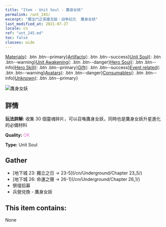 ```yaml
---
title: "Item - Unit Soul - 鷹身女妖"
permalink: /unt_245/
excerpt: "魔法门之英雄无敌：战争纪元  鷹身女妖"
last_modified_at: 2021-07-27
locale: cn
ref: "unt_245.md"
toc: false
classes: wide
---
```

 [Materials](/ItemsCN/){: .btn .btn--primary}[Artifacts](/ItemsCN/Artifacts/){: .btn .btn--success}[Unit Soul](/ItemsCN/UnitSoul/){: .btn .btn--warning}[Unit Awakening](/ItemsCN/UnitAwakening/){: .btn .btn--danger}[Hero Soul](/ItemsCN/HeroSoul/){: .btn .btn--info}[Hero Skill](/ItemsCN/HeroSkill/){: .btn .btn--primary}[Gift](/ItemsCN/Gift/){: .btn .btn--success}[Event related](/ItemsCN/Events/){: .btn .btn--warning}[Avatars](/ItemsCN/Avatars/){: .btn .btn--danger}[Consumables](/ItemsCN/Consumables/){: .btn .btn--info}[Unknown](/ItemsCN/Unknown/){: .btn .btn--primary}

 ![鷹身女妖](/images/u/ti_yingshenren.jpg)

## 詳情
 **玩法詳解:** 收集 30 個靈魂碎片，可以召喚鷹身女妖，同時也是鷹身女妖升星進化的必備材料

 **Quality:** <span style="color: #DA70D6">OK</span>

 **Type:** Unit Soul

## Gather

*    [地下城 23: 獨立之日 -> 23-5](/cn/Underground/Chapter 23_5/) 
*    [地下城 26: 命運之聲 -> 26-1](/cn/Underground/Chapter 26_1/) 
*    祭壇招募 
*    兵營兌換 - 鷹身女妖 

## This item contains:

  None

